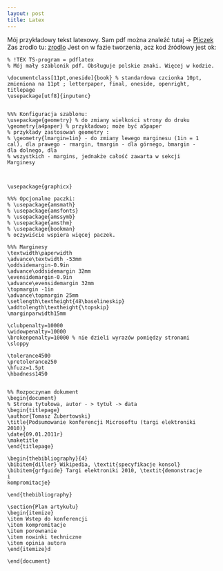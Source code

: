 ```yaml
---
layout: post
title: Latex
---
```


Mój przykładowy tekst latexowy. Sam pdf można znaleźć tutaj ->
<a 
href="http://sigma.inf.ug.edu.pl/~tzubertowski/pliki/plik.pdf">Pliczek</a>
Zas zrodlo tu:
<a 
href="http://sigma.inf.ug.edu.pl/~tzubertowski/pliki/untitled-6.tex">zrodlo</a>
Jest on w fazie tworzenia, acz kod źródłowy jest ok:

	% !TEX TS-program = pdflatex
	% Mój mały szablonik pdf. Obsługuje polskie znaki. Więcej w kodzie.

	\documentclass[11pt,oneside]{book} % standardowa czcionka 10pt, 
	zmieniona na 11pt ; letterpaper, final, oneside, openright, 
	titlepage
	\usepackage[utf8]{inputenc}


	%%% Konfiguracja szablonu:
	\usepackage{geometry} % do zmiany wielkości strony do druku
	\geometry{a4paper} % przykładowo; może być a5paper
	% przykłady zastosowań geometry :
	% \geometry{lmargin=1in} - do zmiany lewego marginesu (1in = 1 
	cal), dla prawego - rmargin, tmargin - dla górnego, bmargin - 
	dla dolnego, dla
	% wszystkich - margins, jednakże całość zawarta w sekcji 
	Marginesy



	\usepackage{graphicx}

	%%% Opcjonalne paczki:
	% \usepackage{amsmath}
	% \usepackage{amsfonts}
	% \usepackage{amssymb}
	% \usepackage{amsthm}
	% \usepackage{bookman}
	% oczywiście wspiera więcej paczek.

	%%% Marginesy
	\textwidth\paperwidth
	\advance\textwidth -53mm
	\oddsidemargin-0.9in
	\advance\oddsidemargin 32mm
	\evensidemargin-0.9in
	\advance\evensidemargin 32mm
	\topmargin -1in
	\advance\topmargin 25mm
	\setlength\textheight{48\baselineskip}
	\addtolength\textheight{\topskip}
	\marginparwidth15mm

	\clubpenalty=10000 
	\widowpenalty=10000 
	\brokenpenalty=10000 % nie dzieli wyrazów pomiędzy stronami 
	\sloppy

	\tolerance4500
	\pretolerance250
	\hfuzz=1.5pt
	\hbadness1450


	%% Rozpoczynam dokument
	\begin{document}
	% Strona tytułowa, autor - > tytuł -> data 
	\begin{titlepage}
	\author{Tomasz Żubertowski}
	\title{Podsumowanie konferencji Microsoftu (targi elektroniki 
	2010)}
	\date{09.01.2011r}
	\maketitle
	\end{titlepage}

	\begin{thebibliography}{4}
	\bibitem{diller} Wikipedia, \textit{specyfikacje konsol}
	\bibitem{grfguide} Targi elektroniki 2010, \textit{demonstracje 
	i 
	kompromitacje}

	\end{thebibliography}

	\section{Plan artykułu}
	\begin{itemize}
	\item Wstep do konferencji
	\item kompromitacje
	\item porownanie
	\item nowinki techniczne
	\item opinia autora
	\end{itemize}d
	
	\end{document}

